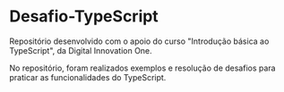 # Desafio-TypeScript
Repositório desenvolvido com o apoio do curso "Introdução básica ao TypeScript", da Digital Innovation One.

No repositório, foram realizados exemplos e resolução de desafios para praticar as funcionalidades do TypeScript.
